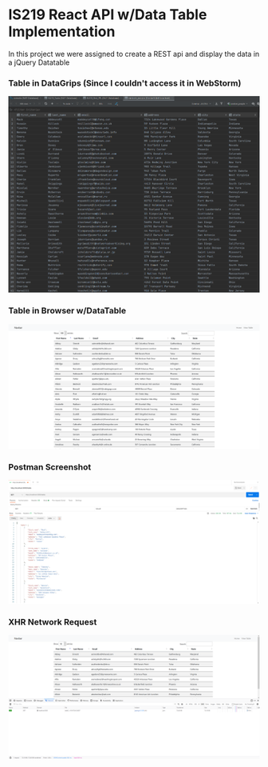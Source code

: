 # IS219 React API w/Data Table Implementation
In this project we were assigned to create a REST api and display the data in a jQuery Datatable
### Table in DataGrips (Since I couldn't access it in WebStorm)
![DataGrips Table](./public/images/datagripsDB.png)
### Table in Browser w/DataTable
![Data Table](./public/images/browserTableView.png)
### Postman Screenshot
![Postman Results](./public/images/postman.png)
### XHR Network Request
![XHR Result](./public/images/browserXHR.png)